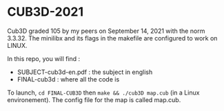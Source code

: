 # CUB3D-2021
Cub3D graded 105 by my peers on September 14, 2021 with the norm 3.3.32. The minilibx and its flags in the makefile are configured to work on LINUX. 

In this repo, you will find :
- SUBJECT-cub3d-en.pdf : the subject in english
- FINAL-cub3d : where all the code is

To launch, `cd FINAL-CUB3D` then `make && ./cub3D map.cub` (in a Linux environement). The config file for the map is called map.cub. 
